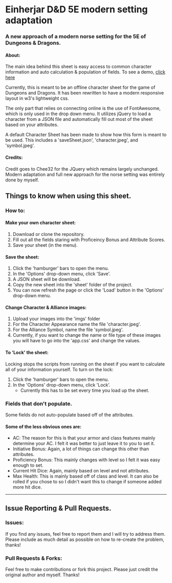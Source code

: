 # Einherjar D&D 5E modern setting adaptation
### A new approach of a modern norse setting for the 5E of Dungeons & Dragons.
#### About:
The main idea behind this sheet is easy access to common character information and auto calculation & population of fields. To see a demo, [click here](https://lporto321.github.io/Einherjar5E/) 

Currently, this is meant to be an offline character sheet for the game of Dungeons and Dragons. It has been rewritten to have a modern responsive layout in w3's lightweight css.

The only part that relies on connecting online is the use of FontAwesome, which is only used in the drop down menu. It utilizes jQuery to load a character from a JSON file and automatically fill out most of the sheet based on your attributes. 

A default Character Sheet has been made to show how this form is meant to be used.  This includes a 'saveSheet.json', 'character.jpeg', and 'symbol.jpeg'. 

#### Credits:
Credit goes to Chee32 for the JQuery which remains largely unchanged. Modern adaptation and full new approach for the norse setting was entirely done by myself.

## Things to know when using this sheet.
### How to:
#### Make your own character sheet: 
1. Download or clone the repository.
2. Fill out all the fields staring with Proficeincy Bonus and Attribute Scores.
3. Save your sheet (in the menu).

#### Save the sheet:
1. Click the 'hamburger' bars to open the menu.
2. In the 'Options' drop-down menu, click 'Save'.
3. A JSON sheet will be download.
4. Copy the new sheet into the 'sheet' folder of the project.
5. You can now refresh the page or click the 'Load' button in the 'Options' drop-down menu.

#### Change Character & Alliance images:
1. Upload your images into the 'imgs' folder
2. For the Character Appearance name the file 'character.jpeg'.
3. For the Alliance Symbol, name the file 'symbol.jpeg'.
4. Currently, if you want to change the name or file type of these images you will have to go into the 'app.css' and change the values.

#### To 'Lock' the sheet:
Locking stops the scripts from running on the sheet if you want to calculate all of your information yourself.
To turn on the lock:
1. Click the 'hamburger' bars to open the menu.
2. In the 'Options' drop-down menu, click 'Lock'.
    - Currently this has to be set every time you load up the sheet.

### Fields that don't populate.
Some fields do not auto-populate based off of the attributes. 
#### Some of the less obvious ones are:
- AC: The reason for this is that your armor and class features mainly determine your AC. I felt it was better to just leave it to you to set it.
- Initiative Bonus: Again, a lot of things can change this other than attributes.
- Proficiency Bonus: This mainly changes with level so I felt it was easy enough to set.
- Current Hit Dice: Again, mainly based on level and not attributes.
- Max Health: This is mainly based off of class and level. It can also be rolled if you chose to so I didn't want this to change if someone added more hit dice.
---

## Issue Reporting & Pull Requests.
### Issues:
If you find any issues, feel free to report them and I will try to address them. Please include as much detail as possible on how to re-create the problem, thanks!

### Pull Requests & Forks:
Feel free to make contributions or fork this project. Please just credit the original author and myself. Thanks!

